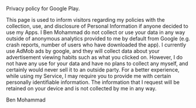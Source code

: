 

Privacy policy for Google Play.

This page is used to inform visitors regarding my policies with the collection, 
use, and disclosure of Personal Information if anyone decided to use my Apps.
I Ben Mohammad do not collect or use your data in any way outside of anonymous analytics
provided to me by default from Google (e.g. crash reports, number of users who have downloaded
the app). I currently use AdMob ads by google, and they will collect data about your advertisement
viewing habits such as what you clicked on. However, I do not have any use for your data and 
have no plans to collect any myself, and certainly would never sell it to an outside party.
For a better experience, while using my Service, I may require you to provide me with certain 
personally identifiable information. The information that I request will be retained on your device 
and is not collected by me in any way.

Ben Mohammad


